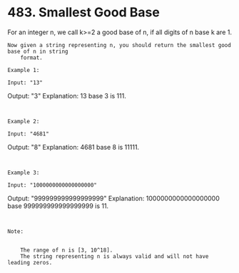 # 483. Smallest Good Base

For an integer n, we call k>=2 a good base of n, if all digits of n base k
        are 1.

    Now given a string representing n, you should return the smallest good base of n in string
        format.

    Example 1:

    Input: "13"
Output: "3"
Explanation: 13 base 3 is 111.

     

    Example 2:

    Input: "4681"
Output: "8"
Explanation: 4681 base 8 is 11111.

     

    Example 3:

    Input: "1000000000000000000"
Output: "999999999999999999"
Explanation: 1000000000000000000 base 999999999999999999 is 11.

     

    Note:

    
        The range of n is [3, 10^18].
        The string representing n is always valid and will not have leading zeros.